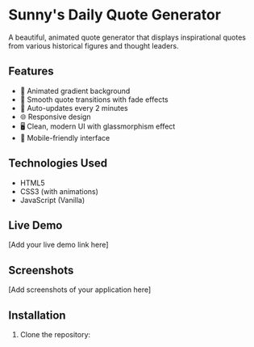 # Sunny's Daily Quote Generator

A beautiful, animated quote generator that displays inspirational quotes from various historical figures and thought leaders.

## Features

- 🎨 Animated gradient background
- 💫 Smooth quote transitions with fade effects
- 🔄 Auto-updates every 2 minutes
- 🌐 Responsive design
- 🖥️ Clean, modern UI with glassmorphism effect
- 📱 Mobile-friendly interface

## Technologies Used

- HTML5
- CSS3 (with animations)
- JavaScript (Vanilla)

## Live Demo

[Add your live demo link here]

## Screenshots

[Add screenshots of your application here]

## Installation

1. Clone the repository:
